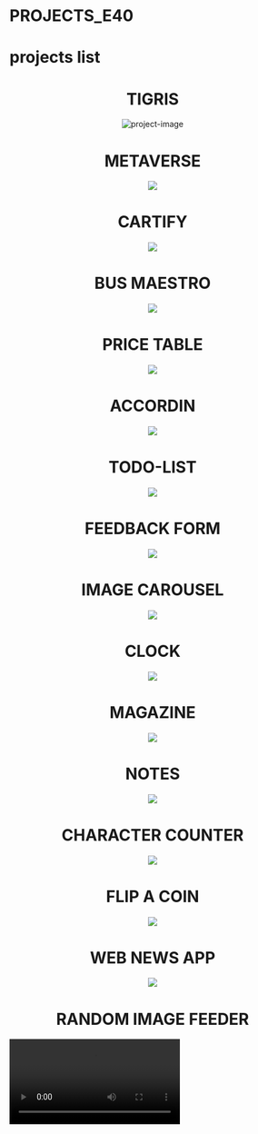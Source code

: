 # PROJECTS_E40
<h1>projects list</h1>
<h1 align="center" id="title">TIGRIS</h1>

<p align="center"><img src="https://media.licdn.com/dms/image/D5622AQESYG6f_qkEAA/feedshare-shrink_800/0/1710866329268?e=1716422400&amp;v=beta&amp;t=-3X8h46L6LrGObrQ00iHLvCe46tOLCPQPlDduuvCmo4" alt="project-image"></p>
<h1 align="center" id="title">METAVERSE</h1>

<p align="center"><img src="https://media.licdn.com/dms/image/D5622AQGvhziA6Z8JZA/feedshare-shrink_800/0/1710950040772?e=1716422400&v=beta&t=DoUhtxDhkBRQhH6MwtUBgMLj39ZxFvPWxFz1-gGfxqE"></p>
<h1 align="center" id="title">CARTIFY</h1>

<p align="center"><img src="https://media.licdn.com/dms/image/D5622AQEG6OeEqQRhuA/feedshare-shrink_800/0/1711046045273?e=1716422400&v=beta&t=9x01MLCjYYOPhCcwa8H-7izcCqCyVRErBryGc4TVLYo"></p>
<h1 align="center" id="title">BUS MAESTRO</h1>

<p align="center"><img src="https://media.licdn.com/dms/image/D5622AQFSjhZo7-RAwQ/feedshare-shrink_800/0/1711187015009?e=1716422400&v=beta&t=N6iuKebMbzFiEPwaRFx2g9xV2Zzy8gPYWvBRMssZrUM"></p>

<h1 align="center" id="title">PRICE TABLE</h1>

<p align="center"><img src="https://media.licdn.com/dms/image/D5622AQGiCXdgE9YqmQ/feedshare-shrink_800/0/1711551751247?e=1716422400&v=beta&t=ecAHjarqRQv7ySKs_VjmjdS6nUKHUEWFzX2cCwTWqgQ"></p>
<h1 align="center" id="title">ACCORDIN</h1>

<p align="center"><img src="https://media.licdn.com/dms/image/D5622AQF7W_0zQD3JUw/feedshare-shrink_800/0/1711903928599?e=1716422400&v=beta&t=6zTqxwdTHQ3SG7IGBprMYGOlj1N62Z-szzkimeYC0hs"></p>
<h1 align="center" id="title">TODO-LIST</h1>

<p align="center"><img src="https://media.licdn.com/dms/image/D5622AQFLh4ITfrU2DA/feedshare-shrink_800/0/1711997563469?e=1716422400&v=beta&t=e0XNnJL-y5wdQmXanm8twgLAoz7_ybMbfhF7ZIwqRWs"></p>
<h1 align="center" id="title">FEEDBACK FORM</h1>

<p align="center"><img src="https://media.licdn.com/dms/image/D5622AQHlKWE2LhuScg/feedshare-shrink_800/0/1712247837003?e=1716422400&v=beta&t=ZooaYjb3eKVQRsLgCOKBMlS8Pk8IGRoiDVCMWNHwZ9Q"></p>
<h1 align="center" id="title">IMAGE CAROUSEL</h1>

<p align="center"><img src="https://media.licdn.com/dms/image/D5622AQGoVcdn0djC2Q/feedshare-shrink_800/0/1712425282034?e=1716422400&v=beta&t=2fspGlsN87RBCIX790p7u297oftz7pnOn_LwLyuB24c"></p>
<h1 align="center" id="title">CLOCK</h1>

<p align="center"><img src="https://media.licdn.com/dms/image/D5622AQEv0Cgrjoa7lQ/feedshare-shrink_800/0/1712492957778?e=1716422400&v=beta&t=kl1G5u6H9c5RQsCDJ7FrBtriq7TrAg-JtPDNDKlLEDk"></p>
<h1 align="center" id="title">MAGAZINE</h1>

<p align="center"><img src="https://media.licdn.com/dms/image/D5622AQFQ8jM86K-S_A/feedshare-shrink_800/0/1712601839289?e=1716422400&v=beta&t=C8kJMgNxIATCX2TvOnoRETdjIBDnvgd-HvvzvRT1lu0"></p>
<h1 align="center" id="title">NOTES</h1>

<p align="center"><img src="https://media.licdn.com/dms/image/D5622AQH-0MWuJLxJ5A/feedshare-shrink_800/0/1712855645525?e=1716422400&v=beta&t=3LM5iSZXueFSN7JX39_72YiyuPmXH8YP-Ddxli2Liro"></p>
<h1 align="center" id="title">CHARACTER COUNTER</h1>

<p align="center"><img src="https://media.licdn.com/dms/image/D5622AQH5MeR8mvH1Tg/feedshare-shrink_800/0/1713378690939?e=1716422400&v=beta&t=Ojixgb4jX373N2_1KllcH8xkSNG9CUHk57zkDDCt1p8"></p>
<h1 align="center" id="title">FLIP A COIN</h1>

<p align="center"><img src="https://media.licdn.com/dms/image/D5622AQG_GEyalTBEpA/feedshare-shrink_2048_1536/0/1713696136690?e=1716422400&v=beta&t=BfNz8PwyxowDlD8gla40eok1EGnl4SedUuqCv91C_oI"></p>
<h1 align="center" id="title">WEB NEWS APP</h1>

<p align="center"><img src="https://media.licdn.com/dms/image/D5622AQEXNYAwqkGTtg/feedshare-shrink_800/0/1713807056806?e=1716422400&v=beta&t=aDcJpOjYy2M69NhIP27wMa_yfans_F2pEyXk67qQp48"></p>

<h1 align="center" id="title">RANDOM IMAGE FEEDER</h1>
<video>
  <source src="https://www.linkedin.com/embed/feed/update/urn:li:ugcPost:7185692424348819456">
</video>


